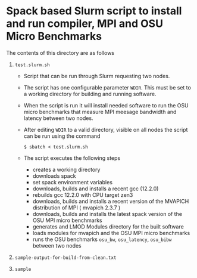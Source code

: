 # Spack based Slurm script to install and run compiler, MPI and OSU Micro Benchmarks

The contents of this directory are as follows

1. `test.slurm.sh`
   
     * Script that can be run through Slurm requesting two nodes. 
     * The script has one configurable parameter `WDIR`. This must be set to a working directory for building and running software. 
     * When the script is run it will install needed software to run the OSU micro benchmarks that measure MPI meesage bandwidth and latency between two nodes.
     * After editing `WDIR` to a valid directory, visible on all nodes the script can be run using the command
     
       `$ sbatch < test.slurm.sh`
     
     * The script executes the following steps
        
          - creates a working directory 
          - downloads spack
          - set spack environment variables
          - downloads, builds and installs a recent gcc (12.2.0)
          - rebuilds gcc 12.2.0 with CPU target zen3
          - downloads, builds and installs a recent version of the MVAPICH distribution of MPI ( mvapich 2.3.7 )
          - downloads, builds and installs the latest spack version of the OSU MPI micro benchmarks
          - generates and LMOD Modules directory for the built software
          - loads modules for mvapich and the OSU MPI micro benchmarks
          - runs the OSU benchmarks `osu_bw`, `osu_latency`, `osu_bibw` between two nodes


2. `sample-output-for-build-from-clean.txt`

3. `sample`
